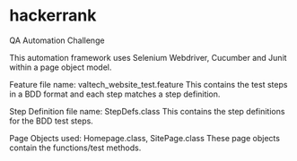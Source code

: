 # hackerrank
QA Automation Challenge 

This automation framework uses Selenium Webdriver, Cucumber and Junit within a page object model. 

Feature file name: valtech_website_test.feature
This contains the test steps in a BDD format and each step matches a step definition.

Step Definition file name: StepDefs.class
This contains the step definitions for the BDD test steps.

Page Objects used: Homepage.class, SitePage.class
These page objects contain the functions/test methods.
